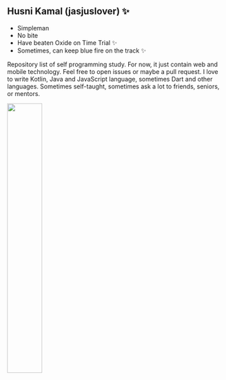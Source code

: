 ## Husni Kamal (jasjuslover) ✨

* Simpleman
* No bite
* Have beaten Oxide on Time Trial ✨
* Sometimes, can keep blue fire on the track ✨

Repository list of self programming study. For now, it just contain web and mobile technology. Feel free to open issues or maybe a pull request. I love to write Kotlin, Java and JavaScript language, sometimes Dart and other languages. Sometimes self-taught, sometimes ask a lot to friends, seniors, or mentors.

<img src="https://github-readme-stats.vercel.app/api?username=jasjuslover&&show_icons=true&title_color=70ffec&icon_color=bb2acf&text_color=ffffff&bg_color=151515" width="40%">
